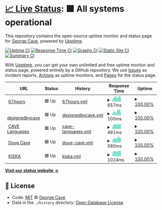 # [📈 Live Status](https://designedbycave.co.uk): <!--live status--> **🟩 All systems operational**

This repository contains the open-source uptime monitor and status page for [George Cave](https://www.designedbycave.co.uk), powered by [Upptime](https://github.com/upptime/upptime).

[![Uptime CI](https://github.com/koj-co/upptime/workflows/Uptime%20CI/badge.svg)](https://github.com/koj-co/upptime/actions?query=workflow%3A%22Uptime+CI%22)
[![Response Time CI](https://github.com/koj-co/upptime/workflows/Response%20Time%20CI/badge.svg)](https://github.com/koj-co/upptime/actions?query=workflow%3A%22Response+Time+CI%22)
[![Graphs CI](https://github.com/koj-co/upptime/workflows/Graphs%20CI/badge.svg)](https://github.com/koj-co/upptime/actions?query=workflow%3A%22Graphs+CI%22)
[![Static Site CI](https://github.com/koj-co/upptime/workflows/Static%20Site%20CI/badge.svg)](https://github.com/koj-co/upptime/actions?query=workflow%3A%22Static+Site+CI%22)
[![Summary CI](https://github.com/koj-co/upptime/workflows/Summary%20CI/badge.svg)](https://github.com/koj-co/upptime/actions?query=workflow%3A%22Summary+CI%22)

With [Upptime](https://upptime.js.org), you can get your own unlimited and free uptime monitor and status page, powered entirely by a GitHub repository. We use [Issues](https://github.com/gcsalzburg/upptime/issues) as incident reports, [Actions](https://github.com/gcsalzburg/upptime/actions) as uptime monitors, and [Pages](https://designedbycave.co.uk) for the status page.

<!--start: status pages-->
<!-- This summary is generated by Upptime (https://github.com/upptime/upptime) -->
<!-- Do not edit this manually, your changes will be overwritten -->
<!-- prettier-ignore -->
| URL | Status | History | Response Time | Uptime |
| --- | ------ | ------- | ------------- | ------ |
| <img alt="" src="https://favicons.githubusercontent.com/www.67hours.co.uk" height="13"> [67hours](https://www.67hours.co.uk) | 🟩 Up | [67hours.yml](https://github.com/gcsalzburg/upptime/commits/master/history/67hours.yml) | <details><summary><img alt="Response time graph" src="./graphs/67hours/response-time-week.png" height="20"> 657ms</summary><br><a href="https://gcsalzburg.github.io/upptime/history/67hours"><img alt="Response time 557" src="https://img.shields.io/endpoint?url=https%3A%2F%2Fraw.githubusercontent.com%2Fgcsalzburg%2Fupptime%2Fmaster%2Fapi%2F67hours%2Fresponse-time.json"></a><br><a href="https://gcsalzburg.github.io/upptime/history/67hours"><img alt="24-hour response time 572" src="https://img.shields.io/endpoint?url=https%3A%2F%2Fraw.githubusercontent.com%2Fgcsalzburg%2Fupptime%2Fmaster%2Fapi%2F67hours%2Fresponse-time-day.json"></a><br><a href="https://gcsalzburg.github.io/upptime/history/67hours"><img alt="7-day response time 657" src="https://img.shields.io/endpoint?url=https%3A%2F%2Fraw.githubusercontent.com%2Fgcsalzburg%2Fupptime%2Fmaster%2Fapi%2F67hours%2Fresponse-time-week.json"></a><br><a href="https://gcsalzburg.github.io/upptime/history/67hours"><img alt="30-day response time 569" src="https://img.shields.io/endpoint?url=https%3A%2F%2Fraw.githubusercontent.com%2Fgcsalzburg%2Fupptime%2Fmaster%2Fapi%2F67hours%2Fresponse-time-month.json"></a><br><a href="https://gcsalzburg.github.io/upptime/history/67hours"><img alt="1-year response time 557" src="https://img.shields.io/endpoint?url=https%3A%2F%2Fraw.githubusercontent.com%2Fgcsalzburg%2Fupptime%2Fmaster%2Fapi%2F67hours%2Fresponse-time-year.json"></a></details> | <details><summary><a href="https://gcsalzburg.github.io/upptime/history/67hours">100.00%</a></summary><a href="https://gcsalzburg.github.io/upptime/history/67hours"><img alt="All-time uptime 99.96%" src="https://img.shields.io/endpoint?url=https%3A%2F%2Fraw.githubusercontent.com%2Fgcsalzburg%2Fupptime%2Fmaster%2Fapi%2F67hours%2Fuptime.json"></a><br><a href="https://gcsalzburg.github.io/upptime/history/67hours"><img alt="24-hour uptime 100.00%" src="https://img.shields.io/endpoint?url=https%3A%2F%2Fraw.githubusercontent.com%2Fgcsalzburg%2Fupptime%2Fmaster%2Fapi%2F67hours%2Fuptime-day.json"></a><br><a href="https://gcsalzburg.github.io/upptime/history/67hours"><img alt="7-day uptime 100.00%" src="https://img.shields.io/endpoint?url=https%3A%2F%2Fraw.githubusercontent.com%2Fgcsalzburg%2Fupptime%2Fmaster%2Fapi%2F67hours%2Fuptime-week.json"></a><br><a href="https://gcsalzburg.github.io/upptime/history/67hours"><img alt="30-day uptime 99.96%" src="https://img.shields.io/endpoint?url=https%3A%2F%2Fraw.githubusercontent.com%2Fgcsalzburg%2Fupptime%2Fmaster%2Fapi%2F67hours%2Fuptime-month.json"></a><br><a href="https://gcsalzburg.github.io/upptime/history/67hours"><img alt="1-year uptime 99.96%" src="https://img.shields.io/endpoint?url=https%3A%2F%2Fraw.githubusercontent.com%2Fgcsalzburg%2Fupptime%2Fmaster%2Fapi%2F67hours%2Fuptime-year.json"></a></details>
| <img alt="" src="https://favicons.githubusercontent.com/www.designedbycave.co.uk" height="13"> [designedbycave](https://www.designedbycave.co.uk) | 🟩 Up | [designedbycave.yml](https://github.com/gcsalzburg/upptime/commits/master/history/designedbycave.yml) | <details><summary><img alt="Response time graph" src="./graphs/designedbycave/response-time-week.png" height="20"> 100ms</summary><br><a href="https://gcsalzburg.github.io/upptime/history/designedbycave"><img alt="Response time 215" src="https://img.shields.io/endpoint?url=https%3A%2F%2Fraw.githubusercontent.com%2Fgcsalzburg%2Fupptime%2Fmaster%2Fapi%2Fdesignedbycave%2Fresponse-time.json"></a><br><a href="https://gcsalzburg.github.io/upptime/history/designedbycave"><img alt="24-hour response time 165" src="https://img.shields.io/endpoint?url=https%3A%2F%2Fraw.githubusercontent.com%2Fgcsalzburg%2Fupptime%2Fmaster%2Fapi%2Fdesignedbycave%2Fresponse-time-day.json"></a><br><a href="https://gcsalzburg.github.io/upptime/history/designedbycave"><img alt="7-day response time 100" src="https://img.shields.io/endpoint?url=https%3A%2F%2Fraw.githubusercontent.com%2Fgcsalzburg%2Fupptime%2Fmaster%2Fapi%2Fdesignedbycave%2Fresponse-time-week.json"></a><br><a href="https://gcsalzburg.github.io/upptime/history/designedbycave"><img alt="30-day response time 221" src="https://img.shields.io/endpoint?url=https%3A%2F%2Fraw.githubusercontent.com%2Fgcsalzburg%2Fupptime%2Fmaster%2Fapi%2Fdesignedbycave%2Fresponse-time-month.json"></a><br><a href="https://gcsalzburg.github.io/upptime/history/designedbycave"><img alt="1-year response time 215" src="https://img.shields.io/endpoint?url=https%3A%2F%2Fraw.githubusercontent.com%2Fgcsalzburg%2Fupptime%2Fmaster%2Fapi%2Fdesignedbycave%2Fresponse-time-year.json"></a></details> | <details><summary><a href="https://gcsalzburg.github.io/upptime/history/designedbycave">100.00%</a></summary><a href="https://gcsalzburg.github.io/upptime/history/designedbycave"><img alt="All-time uptime 99.90%" src="https://img.shields.io/endpoint?url=https%3A%2F%2Fraw.githubusercontent.com%2Fgcsalzburg%2Fupptime%2Fmaster%2Fapi%2Fdesignedbycave%2Fuptime.json"></a><br><a href="https://gcsalzburg.github.io/upptime/history/designedbycave"><img alt="24-hour uptime 100.00%" src="https://img.shields.io/endpoint?url=https%3A%2F%2Fraw.githubusercontent.com%2Fgcsalzburg%2Fupptime%2Fmaster%2Fapi%2Fdesignedbycave%2Fuptime-day.json"></a><br><a href="https://gcsalzburg.github.io/upptime/history/designedbycave"><img alt="7-day uptime 100.00%" src="https://img.shields.io/endpoint?url=https%3A%2F%2Fraw.githubusercontent.com%2Fgcsalzburg%2Fupptime%2Fmaster%2Fapi%2Fdesignedbycave%2Fuptime-week.json"></a><br><a href="https://gcsalzburg.github.io/upptime/history/designedbycave"><img alt="30-day uptime 99.89%" src="https://img.shields.io/endpoint?url=https%3A%2F%2Fraw.githubusercontent.com%2Fgcsalzburg%2Fupptime%2Fmaster%2Fapi%2Fdesignedbycave%2Fuptime-month.json"></a><br><a href="https://gcsalzburg.github.io/upptime/history/designedbycave"><img alt="1-year uptime 99.90%" src="https://img.shields.io/endpoint?url=https%3A%2F%2Fraw.githubusercontent.com%2Fgcsalzburg%2Fupptime%2Fmaster%2Fapi%2Fdesignedbycave%2Fuptime-year.json"></a></details>
| <img alt="" src="https://favicons.githubusercontent.com/www.cavelanguages.co.uk" height="13"> [CAVE Languages](https://www.cavelanguages.co.uk) | 🟩 Up | [cave-languages.yml](https://github.com/gcsalzburg/upptime/commits/master/history/cave-languages.yml) | <details><summary><img alt="Response time graph" src="./graphs/cave-languages/response-time-week.png" height="20"> 461ms</summary><br><a href="https://gcsalzburg.github.io/upptime/history/cave-languages"><img alt="Response time 405" src="https://img.shields.io/endpoint?url=https%3A%2F%2Fraw.githubusercontent.com%2Fgcsalzburg%2Fupptime%2Fmaster%2Fapi%2Fcave-languages%2Fresponse-time.json"></a><br><a href="https://gcsalzburg.github.io/upptime/history/cave-languages"><img alt="24-hour response time 485" src="https://img.shields.io/endpoint?url=https%3A%2F%2Fraw.githubusercontent.com%2Fgcsalzburg%2Fupptime%2Fmaster%2Fapi%2Fcave-languages%2Fresponse-time-day.json"></a><br><a href="https://gcsalzburg.github.io/upptime/history/cave-languages"><img alt="7-day response time 461" src="https://img.shields.io/endpoint?url=https%3A%2F%2Fraw.githubusercontent.com%2Fgcsalzburg%2Fupptime%2Fmaster%2Fapi%2Fcave-languages%2Fresponse-time-week.json"></a><br><a href="https://gcsalzburg.github.io/upptime/history/cave-languages"><img alt="30-day response time 412" src="https://img.shields.io/endpoint?url=https%3A%2F%2Fraw.githubusercontent.com%2Fgcsalzburg%2Fupptime%2Fmaster%2Fapi%2Fcave-languages%2Fresponse-time-month.json"></a><br><a href="https://gcsalzburg.github.io/upptime/history/cave-languages"><img alt="1-year response time 405" src="https://img.shields.io/endpoint?url=https%3A%2F%2Fraw.githubusercontent.com%2Fgcsalzburg%2Fupptime%2Fmaster%2Fapi%2Fcave-languages%2Fresponse-time-year.json"></a></details> | <details><summary><a href="https://gcsalzburg.github.io/upptime/history/cave-languages">100.00%</a></summary><a href="https://gcsalzburg.github.io/upptime/history/cave-languages"><img alt="All-time uptime 99.96%" src="https://img.shields.io/endpoint?url=https%3A%2F%2Fraw.githubusercontent.com%2Fgcsalzburg%2Fupptime%2Fmaster%2Fapi%2Fcave-languages%2Fuptime.json"></a><br><a href="https://gcsalzburg.github.io/upptime/history/cave-languages"><img alt="24-hour uptime 100.00%" src="https://img.shields.io/endpoint?url=https%3A%2F%2Fraw.githubusercontent.com%2Fgcsalzburg%2Fupptime%2Fmaster%2Fapi%2Fcave-languages%2Fuptime-day.json"></a><br><a href="https://gcsalzburg.github.io/upptime/history/cave-languages"><img alt="7-day uptime 100.00%" src="https://img.shields.io/endpoint?url=https%3A%2F%2Fraw.githubusercontent.com%2Fgcsalzburg%2Fupptime%2Fmaster%2Fapi%2Fcave-languages%2Fuptime-week.json"></a><br><a href="https://gcsalzburg.github.io/upptime/history/cave-languages"><img alt="30-day uptime 99.96%" src="https://img.shields.io/endpoint?url=https%3A%2F%2Fraw.githubusercontent.com%2Fgcsalzburg%2Fupptime%2Fmaster%2Fapi%2Fcave-languages%2Fuptime-month.json"></a><br><a href="https://gcsalzburg.github.io/upptime/history/cave-languages"><img alt="1-year uptime 99.96%" src="https://img.shields.io/endpoint?url=https%3A%2F%2Fraw.githubusercontent.com%2Fgcsalzburg%2Fupptime%2Fmaster%2Fapi%2Fcave-languages%2Fuptime-year.json"></a></details>
| <img alt="" src="https://favicons.githubusercontent.com/www.dougcave.co.uk" height="13"> [Doug Cave](https://www.dougcave.co.uk) | 🟩 Up | [doug-cave.yml](https://github.com/gcsalzburg/upptime/commits/master/history/doug-cave.yml) | <details><summary><img alt="Response time graph" src="./graphs/doug-cave/response-time-week.png" height="20"> 580ms</summary><br><a href="https://gcsalzburg.github.io/upptime/history/doug-cave"><img alt="Response time 493" src="https://img.shields.io/endpoint?url=https%3A%2F%2Fraw.githubusercontent.com%2Fgcsalzburg%2Fupptime%2Fmaster%2Fapi%2Fdoug-cave%2Fresponse-time.json"></a><br><a href="https://gcsalzburg.github.io/upptime/history/doug-cave"><img alt="24-hour response time 439" src="https://img.shields.io/endpoint?url=https%3A%2F%2Fraw.githubusercontent.com%2Fgcsalzburg%2Fupptime%2Fmaster%2Fapi%2Fdoug-cave%2Fresponse-time-day.json"></a><br><a href="https://gcsalzburg.github.io/upptime/history/doug-cave"><img alt="7-day response time 580" src="https://img.shields.io/endpoint?url=https%3A%2F%2Fraw.githubusercontent.com%2Fgcsalzburg%2Fupptime%2Fmaster%2Fapi%2Fdoug-cave%2Fresponse-time-week.json"></a><br><a href="https://gcsalzburg.github.io/upptime/history/doug-cave"><img alt="30-day response time 499" src="https://img.shields.io/endpoint?url=https%3A%2F%2Fraw.githubusercontent.com%2Fgcsalzburg%2Fupptime%2Fmaster%2Fapi%2Fdoug-cave%2Fresponse-time-month.json"></a><br><a href="https://gcsalzburg.github.io/upptime/history/doug-cave"><img alt="1-year response time 493" src="https://img.shields.io/endpoint?url=https%3A%2F%2Fraw.githubusercontent.com%2Fgcsalzburg%2Fupptime%2Fmaster%2Fapi%2Fdoug-cave%2Fresponse-time-year.json"></a></details> | <details><summary><a href="https://gcsalzburg.github.io/upptime/history/doug-cave">100.00%</a></summary><a href="https://gcsalzburg.github.io/upptime/history/doug-cave"><img alt="All-time uptime 99.87%" src="https://img.shields.io/endpoint?url=https%3A%2F%2Fraw.githubusercontent.com%2Fgcsalzburg%2Fupptime%2Fmaster%2Fapi%2Fdoug-cave%2Fuptime.json"></a><br><a href="https://gcsalzburg.github.io/upptime/history/doug-cave"><img alt="24-hour uptime 100.00%" src="https://img.shields.io/endpoint?url=https%3A%2F%2Fraw.githubusercontent.com%2Fgcsalzburg%2Fupptime%2Fmaster%2Fapi%2Fdoug-cave%2Fuptime-day.json"></a><br><a href="https://gcsalzburg.github.io/upptime/history/doug-cave"><img alt="7-day uptime 100.00%" src="https://img.shields.io/endpoint?url=https%3A%2F%2Fraw.githubusercontent.com%2Fgcsalzburg%2Fupptime%2Fmaster%2Fapi%2Fdoug-cave%2Fuptime-week.json"></a><br><a href="https://gcsalzburg.github.io/upptime/history/doug-cave"><img alt="30-day uptime 99.86%" src="https://img.shields.io/endpoint?url=https%3A%2F%2Fraw.githubusercontent.com%2Fgcsalzburg%2Fupptime%2Fmaster%2Fapi%2Fdoug-cave%2Fuptime-month.json"></a><br><a href="https://gcsalzburg.github.io/upptime/history/doug-cave"><img alt="1-year uptime 99.87%" src="https://img.shields.io/endpoint?url=https%3A%2F%2Fraw.githubusercontent.com%2Fgcsalzburg%2Fupptime%2Fmaster%2Fapi%2Fdoug-cave%2Fuptime-year.json"></a></details>
| <img alt="" src="https://favicons.githubusercontent.com/www.kiska.com" height="13"> [KISKA](https://www.kiska.com) | 🟩 Up | [kiska.yml](https://github.com/gcsalzburg/upptime/commits/master/history/kiska.yml) | <details><summary><img alt="Response time graph" src="./graphs/kiska/response-time-week.png" height="20"> 1024ms</summary><br><a href="https://gcsalzburg.github.io/upptime/history/kiska"><img alt="Response time 1048" src="https://img.shields.io/endpoint?url=https%3A%2F%2Fraw.githubusercontent.com%2Fgcsalzburg%2Fupptime%2Fmaster%2Fapi%2Fkiska%2Fresponse-time.json"></a><br><a href="https://gcsalzburg.github.io/upptime/history/kiska"><img alt="24-hour response time 1037" src="https://img.shields.io/endpoint?url=https%3A%2F%2Fraw.githubusercontent.com%2Fgcsalzburg%2Fupptime%2Fmaster%2Fapi%2Fkiska%2Fresponse-time-day.json"></a><br><a href="https://gcsalzburg.github.io/upptime/history/kiska"><img alt="7-day response time 1024" src="https://img.shields.io/endpoint?url=https%3A%2F%2Fraw.githubusercontent.com%2Fgcsalzburg%2Fupptime%2Fmaster%2Fapi%2Fkiska%2Fresponse-time-week.json"></a><br><a href="https://gcsalzburg.github.io/upptime/history/kiska"><img alt="30-day response time 1047" src="https://img.shields.io/endpoint?url=https%3A%2F%2Fraw.githubusercontent.com%2Fgcsalzburg%2Fupptime%2Fmaster%2Fapi%2Fkiska%2Fresponse-time-month.json"></a><br><a href="https://gcsalzburg.github.io/upptime/history/kiska"><img alt="1-year response time 1048" src="https://img.shields.io/endpoint?url=https%3A%2F%2Fraw.githubusercontent.com%2Fgcsalzburg%2Fupptime%2Fmaster%2Fapi%2Fkiska%2Fresponse-time-year.json"></a></details> | <details><summary><a href="https://gcsalzburg.github.io/upptime/history/kiska">100.00%</a></summary><a href="https://gcsalzburg.github.io/upptime/history/kiska"><img alt="All-time uptime 99.91%" src="https://img.shields.io/endpoint?url=https%3A%2F%2Fraw.githubusercontent.com%2Fgcsalzburg%2Fupptime%2Fmaster%2Fapi%2Fkiska%2Fuptime.json"></a><br><a href="https://gcsalzburg.github.io/upptime/history/kiska"><img alt="24-hour uptime 100.00%" src="https://img.shields.io/endpoint?url=https%3A%2F%2Fraw.githubusercontent.com%2Fgcsalzburg%2Fupptime%2Fmaster%2Fapi%2Fkiska%2Fuptime-day.json"></a><br><a href="https://gcsalzburg.github.io/upptime/history/kiska"><img alt="7-day uptime 100.00%" src="https://img.shields.io/endpoint?url=https%3A%2F%2Fraw.githubusercontent.com%2Fgcsalzburg%2Fupptime%2Fmaster%2Fapi%2Fkiska%2Fuptime-week.json"></a><br><a href="https://gcsalzburg.github.io/upptime/history/kiska"><img alt="30-day uptime 99.90%" src="https://img.shields.io/endpoint?url=https%3A%2F%2Fraw.githubusercontent.com%2Fgcsalzburg%2Fupptime%2Fmaster%2Fapi%2Fkiska%2Fuptime-month.json"></a><br><a href="https://gcsalzburg.github.io/upptime/history/kiska"><img alt="1-year uptime 99.91%" src="https://img.shields.io/endpoint?url=https%3A%2F%2Fraw.githubusercontent.com%2Fgcsalzburg%2Fupptime%2Fmaster%2Fapi%2Fkiska%2Fuptime-year.json"></a></details>

<!--end: status pages-->

[**Visit our status website →**](https://designedbycave.co.uk)

## 📄 License

- Code: [MIT](./LICENSE) © [George Cave](https://www.designedbycave.co.uk)
- Data in the `./history` directory: [Open Database License](https://opendatacommons.org/licenses/odbl/1-0/)
